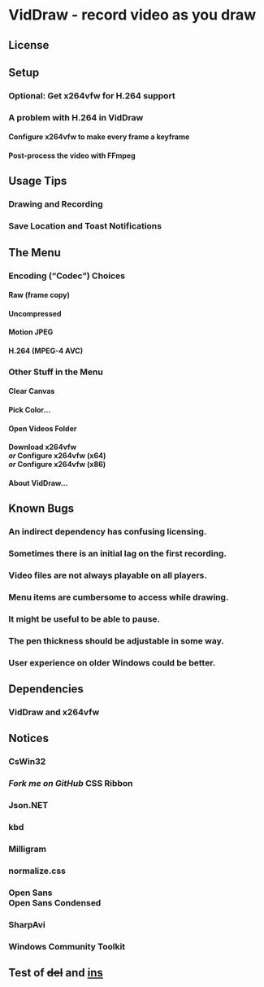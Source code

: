 # VidDraw - record video as you draw

## License

## Setup

### Optional: Get x264vfw for H.264 support

### A problem with H.264 in VidDraw

#### Configure x264vfw to make every frame a keyframe

#### Post-process the video with FFmpeg

## Usage Tips

### Drawing and Recording

### Save Location and Toast Notifications

## The Menu

### Encoding (&ldquo;Codec&rdquo;) Choices

#### Raw (frame copy)

#### Uncompressed

#### Motion JPEG

#### H.264 (MPEG-4 AVC)

### Other Stuff in the Menu

#### Clear Canvas

#### Pick Color&hellip;

#### Open Videos Folder

#### Download x264vfw<br> *or* Configure x264vfw (x64)<br> *or* Configure x264vfw (x86)

#### About VidDraw&hellip;

## Known Bugs

### An indirect dependency has confusing licensing.

### Sometimes there is an initial lag on the first recording.

### Video files are not always playable on all players.

### Menu items are cumbersome to access while drawing.

### It might be useful to be able to pause.

### The pen thickness should be adjustable in some way.

### User experience on older Windows could be better.

## Dependencies

### VidDraw and x264vfw

## Notices

### CsWin32

### *Fork me on GitHub* CSS Ribbon

### Json<span></span>.NET

### kbd

### Milligram

### normalize.css

### Open Sans<br> Open Sans Condensed

### SharpAvi

### Windows Community Toolkit

## Test of <del>del</del> and <ins>ins</ins>
